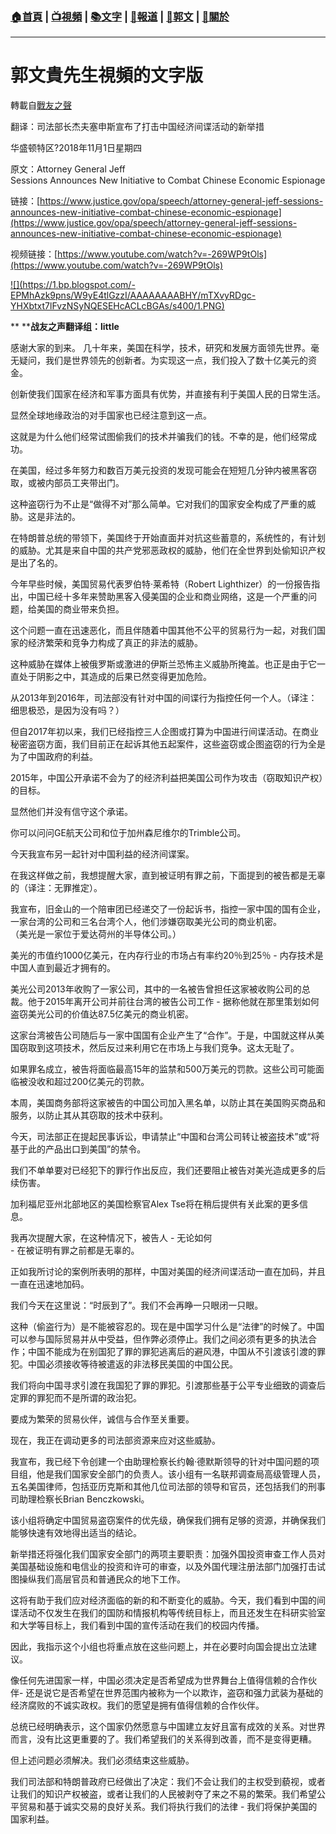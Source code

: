 ###  [:house:首頁](https://github.com/ourhimalayas/home) | [:tv:視頻](https://github.com/ourhimalayas/videos) | [:books:文字](https://github.com/ourhimalayas/txt) | [:newspaper:報道](https://github.com/ourhimalayas/news) | [:eagle:郭文](https://github.com/ourhimalayas/guomedia) | [:pray:關於](https://github.com/ourhimalayas/home/tree/master/about)
---
# 郭文貴先生視頻的文字版
轉載自[戰友之聲](http://littleantvoice.blogspot.com)

翻译：司法部长杰夫塞申斯宣布了打击中国经济间谍活动的新举措

华盛顿特区?2018年11月1日星期四

原文：Attorney General Jeff<br>Sessions Announces New Initiative to Combat Chinese Economic Espionage

链接：[https://www.justice.gov/opa/speech/attorney-general-jeff-sessions-announces-new-initiative-combat-chinese-economic-espionage](https://www.justice.gov/opa/speech/attorney-general-jeff-sessions-announces-new-initiative-combat-chinese-economic-espionage)

视频链接：[https://www.youtube.com/watch?v=-269WP9tOls](https://www.youtube.com/watch?v=-269WP9tOls)

[!\[\](https://1.bp.blogspot.com/-EPMhAzk9pns/W9yE4tlGzzI/AAAAAAAABHY/mTXvyRDgc-YHXbtxt7lFvzNSyNQESEHcACLcBGAs/s400/1.PNG)](https://1.bp.blogspot.com/-EPMhAzk9pns/W9yE4tlGzzI/AAAAAAAABHY/mTXvyRDgc-YHXbtxt7lFvzNSyNQESEHcACLcBGAs/s1600/1.PNG)


**&nbsp;****战友之声翻译组：little**

感谢大家的到来。
几十年来，美国在科学，技术，研究和发展方面领先世界。毫无疑问，我们是世界领先的创新者。为实现这一点，我们投入了数十亿美元的资金。

创新使我们国家在经济和军事方面具有优势，并直接有利于美国人民的日常生活。

显然全球地缘政治的对手国家也已经注意到这一点。

这就是为什么他们经常试图偷我们的技术并骗我们的钱。不幸的是，他们经常成功。

在美国，经过多年努力和数百万美元投资的发现可能会在短短几分钟内被黑客窃取，或被内部员工夹带出门。

这种盗窃行为不止是“做得不对”那么简单。它对我们的国家安全构成了严重的威胁。这是非法的。

在特朗普总统的带领下，美国终于开始直面并对抗这些蓄意的，系统性的，有计划的威胁。尤其是来自中国的共产党邪恶政权的威胁，他们在全世界到处偷知识产权是出了名的。

今年早些时候，美国贸易代表罗伯特·莱希特（Robert Lighthizer）的一份报告指出，中国已经十多年来赞助黑客入侵美国的企业和商业网络，这是一个严重的问题，给美国的商业带来负担。

这个问题一直在迅速恶化，而且伴随着中国其他不公平的贸易行为一起，对我们国家的经济繁荣和竞争力构成了真正的非法的威胁。

这种威胁在媒体上被俄罗斯或激进的伊斯兰恐怖主义威胁所掩盖。也正是由于它一直处于阴影之中，其造成的后果已然变得更加危险。

从2013年到2016年，司法部没有针对中国的间谍行为指控任何一个人。（译注：细思极恐，是因为没有吗？）

但自2017年初以来，我们已经指控三人企图或打算为中国进行间谍活动。在商业秘密盗窃方面，我们目前正在起诉其他五起案件，这些盗窃或企图盗窃的行为全是为了中国政府的利益。

2015年，中国公开承诺不会为了的经济利益把美国公司作为攻击（窃取知识产权）的目标。

显然他们并没有信守这个承诺。

你可以问问GE航天公司和位于加州森尼维尔的Trimble公司。

今天我宣布另一起针对中国利益的经济间谍案。

在我这样做之前，我想提醒大家，直到被证明有罪之前，下面提到的被告都是无辜的（译注：无罪推定）。

我宣布，旧金山的一个陪审团已经递交了一份起诉书，指控一家中国的国有企业，一家台湾的公司和三名台湾个人，他们涉嫌窃取美光公司的商业机密。<br>（美光是一家位于爱达荷州的半导体公司。）

美光的市值约1000亿美元，在内存行业的市场占有率约20％到25％ - 内存技术是中国人直到最近才拥有的。

美光公司2013年收购了一家公司，其中的一名被告曾担任这家被收购公司的总裁。他于2015年离开公司并前往台湾的被告公司工作 - 据称他就在那里策划如何盗窃美光公司的价值达87.5亿美元的商业机密。

这家台湾被告公司随后与一家中国国有企业产生了“合作”。于是，中国就这样从美国窃取到这项技术，然后反过来利用它在市场上与我们竞争。这太无耻了。

如果罪名成立，被告将面临最高15年的监禁和500万美元的罚款。这些公司可能面临被没收和超过200亿美元的罚款。

本周，美国商务部将这家被告的中国公司加入黑名单，以防止其在美国购买商品和服务，以防止其从其窃取的技术中获利。

今天，司法部正在提起民事诉讼，申请禁止“中国和台湾公司转让被盗技术”或“将基于此的产品出口到美国”的禁令。

我们不单单要对已经犯下的罪行作出反应，我们还要阻止被告对美光造成更多的后续伤害。

加利福尼亚州北部地区的美国检察官Alex Tse将在稍后提供有关此案的更多信息。

我再次提醒大家，在这种情况下，被告人 - 无论如何<br>- 在被证明有罪之前都是无辜的。

正如我所讨论的案例所表明的那样，中国对美国的经济间谍活动一直在加码，并且一直在迅速地加码。

我们今天在这里说：“时辰到了”。我们不会再睁一只眼闭一只眼。

这种（偷盗行为）是不能被容忍的。现在是中国学习什么是“法律”的时候了。中国可以参与国际贸易并从中受益，但作弊必须停止。我们之间必须有更多的执法合作；中国不能成为在别国犯了罪的罪犯逃离后的避风港，中国从不引渡该引渡的罪犯。中国必须接收等待被遣返的非法移民美国的中国公民。

我们将向中国寻求引渡在我国犯了罪的罪犯。引渡那些基于公平专业细致的调查后定罪的罪犯而不是所谓的政治犯。

要成为繁荣的贸易伙伴，诚信与合作至关重要。

现在，我正在调动更多的司法部资源来应对这些威胁。

我宣布，我已经下令创建一个由助理检察长约翰·德默斯领导的针对中国问题的项目组，他是我们国家安全部门的负责人。该小组有一名联邦调查局高级管理人员，五名美国律师，包括亚历克斯和其他几位司法部的领导和官员，还包括我们的刑事司助理检察长Brian Benczkowski。

该小组将确定中国贸易盗窃案件的优先级，确保我们拥有足够的资源，并确保我们能够快速有效地得出适当的结论。

新举措还将强化我们国家安全部门的两项主要职责：加强外国投资审查工作人员对美国基础设施和电信业的投资和许可的审查，以及外国代理注册法部门加强打击试图操纵我们高层官员和普通民众的地下工作。

这将有助于我们应对经济面临的新的和不断变化的威胁。今天，我们看到中国的间谍活动不仅发生在我们的国防和情报机构等传统目标上，而且还发生在科研实验室和大学等目标上，我们看到中国的宣传活动在我们的校园内传播。

因此，我指示这个小组也将重点放在这些问题上，并在必要时向国会提出立法建议。

像任何先进国家一样，中国必须决定是否希望成为世界舞台上值得信赖的合作伙伴- 还是说它是否希望在世界范围内被称为一个以欺诈，盗窃和强力武装为基础的经济腐败的不诚实政权。我们的愿望是拥有值得信赖的合作伙伴。

总统已经明确表示，这个国家仍然愿意与中国建立友好且富有成效的关系。对世界而言，没有比这更重要的了。我们希望我们的关系得到改善，而不是变得更糟。

但上述问题必须解决。我们必须结束这些威胁。

我们司法部和特朗普政府已经做出了决定：我们不会让我们的主权受到藐视，或者让我们的知识产权被盗，或者让我们的人民被剥夺了来之不易的繁荣。我们希望公平贸易和基于诚实交易的良好关系。我们将执行我们的法律 - 我们将保护美国的国家利益。